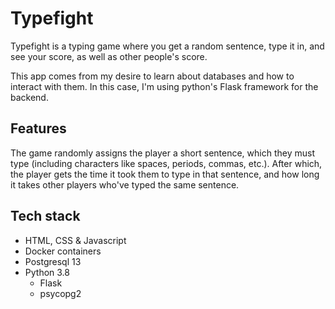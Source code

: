 # Typefight
Typefight is a typing game where you get a random sentence, type it in, and see your score, as well as other people's score.

This app comes from my desire to learn about databases and how to interact with them. In this case, I'm using python's Flask framework for the backend.

## Features
The game randomly assigns the player a short sentence, which they must type (including characters like spaces, periods, commas, etc.). After which, the player gets the time it took them to type in that sentence, and how long it takes other players who've typed the same sentence.

## Tech stack
-  HTML, CSS & Javascript
- Docker containers
- Postgresql 13
- Python 3.8
    - Flask
    - psycopg2